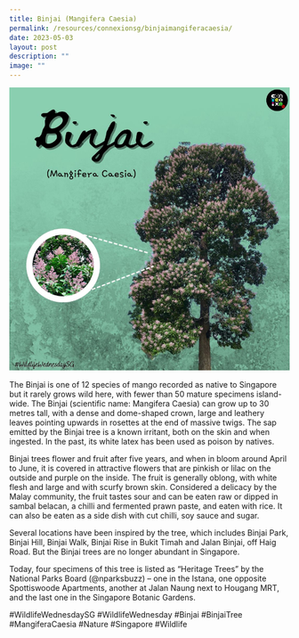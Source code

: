 ```yaml
---
title: Binjai (Mangifera Caesia)
permalink: /resources/connexionsg/binjaimangiferacaesia/
date: 2023-05-03
layout: post
description: ""
image: ""
---
```

![](/images/connexionsg/2023/binjai%20tree.png)

The Binjai is one of 12 species of mango recorded as native to Singapore but it rarely grows wild here, with fewer than 50 mature specimens island-wide. The Binjai (scientific name: Mangifera Caesia) can grow up to 30 metres tall, with a dense and dome-shaped crown, large and leathery leaves pointing upwards in rosettes at the end of massive twigs. The sap emitted by the Binjai tree is a known irritant, both on the skin and when ingested. In the past, its white latex has been used as poison by natives.

Binjai trees flower and fruit after five years, and when in bloom around April to June, it is covered in attractive flowers that are pinkish or lilac on the outside and purple on the inside. The fruit is generally oblong, with white flesh and large and with scurfy brown skin. Considered a delicacy by the Malay community, the fruit tastes sour and can be eaten raw or dipped in sambal belacan, a chilli and fermented prawn paste, and eaten with rice. It can also be eaten as a side dish with cut chilli, soy sauce and sugar.

Several locations have been inspired by the tree, which includes Binjai Park, Binjai Hill, Binjai Walk, Binjai Rise in Bukit Timah and Jalan Binjai, off Haig Road. But the Binjai trees are no longer abundant in Singapore.

Today, four specimens of this tree is listed as “Heritage Trees” by the National Parks Board (@nparksbuzz) – one in the Istana, one opposite Spottiswoode Apartments, another at Jalan Naung next to Hougang MRT, and the last one in the Singapore Botanic Gardens.

#WildlifeWednesdaySG #WildlifeWednesday #Binjai #BinjaiTree #MangiferaCaesia #Nature #Singapore #Wildlife